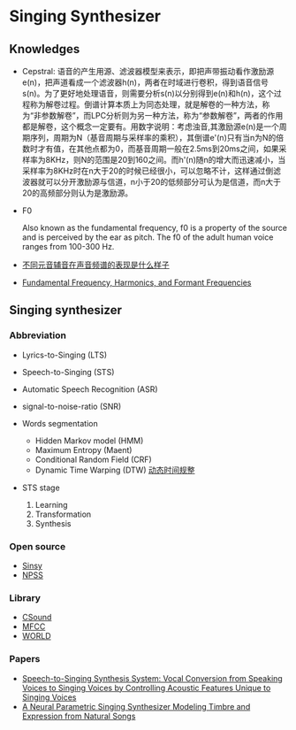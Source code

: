 # Singing Synthesizer

## Knowledges

+ Cepstral: 语音的产生用源、滤波器模型来表示，即把声带振动看作激励源e(n)，把声道看成一个滤波器h(n)，两者在时域进行卷积，得到语音信号s(n)。为了更好地处理语音，则需要分析s(n)以分别得到e(n)和h(n)，这个过程称为解卷过程。倒谱计算本质上为同态处理，就是解卷的一种方法，称为“非参数解卷”，而LPC分析则为另一种方法，称为“参数解卷”，两者的作用都是解卷，这个概念一定要有。用数字说明：考虑浊音,其激励源e(n)是一个周期序列，周期为N（基音周期与采样率的乘积），其倒谱e'(n)只有当n为N的倍数时才有值，在其他点都为0，而基音周期一般在2.5ms到20ms之间，如果采样率为8KHz，则N的范围是20到160之间。而h'(n)随n的增大而迅速减小，当采样率为8KHz时在n大于20的时候已经很小，可以忽略不计，这样通过倒滤波器就可以分开激励源与信道，n小于20的低频部分可认为是信道，而n大于20的高频部分则认为是激励源。

+ F0

	Also known as the fundamental frequency, f0 is a property of the source and is perceived by the ear as pitch. The f0 of the adult human voice ranges from 100-300 Hz.

+ [不同元音辅音在声音频谱的表现是什么样子](https://www.zhihu.com/question/27126800/answer/35376174)

+ [Fundamental Frequency, Harmonics, and Formant Frequencies](https://underlingsosu.wordpress.com/2013/03/08/phonetics-phriday-fundamental-frequency-harmonics-and-formant-frequencies/)


## Singing synthesizer


### Abbreviation

+ Lyrics-to-Singing (LTS)
+ Speech-to-Singing (STS)
+ Automatic Speech Recognition (ASR)
+ signal-to-noise-ratio (SNR)

+ Words segmentation
	+ Hidden Markov model (HMM)
	+ Maximum Entropy (Maent)
	+ Conditional Random Field (CRF) 
	+ Dynamic Time Warping (DTW) [动态时间规整](https://www.jianshu.com/p/4c905853711c)

+ STS stage
	1. Learning
	2. Transformation
	3. Synthesis

### Open source
+ [Sinsy](http://www.sinsy.jp/)
+ [NPSS](https://github.com/seaniezhao/torch_npss)


### Library
+ [CSound](https://github.com/csound/csound/issues/658)
+ [MFCC](https://blog.csdn.net/class_brick/article/details/82743741)
+ [WORLD](http://www.sohu.com/a/219420730_723464)

### Papers

+ [Speech-to-Singing Synthesis System: Vocal Conversion from Speaking Voices to Singing Voices by Controlling Acoustic Features Unique to Singing Voices](https://pdfs.semanticscholar.org/f5cd/a53068f0c436c2bd72abdcd02c626b55e39b.pdf)
+ [A Neural Parametric Singing Synthesizer Modeling Timbre and Expression from Natural Songs](https://www.mdpi.com/2076-3417/7/12/1313)







